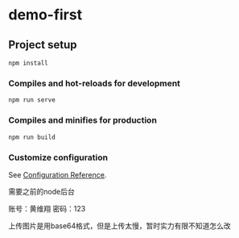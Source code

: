 # demo-first

## Project setup
```
npm install
```

### Compiles and hot-reloads for development
```
npm run serve
```

### Compiles and minifies for production
```
npm run build
```

### Customize configuration
See [Configuration Reference](https://cli.vuejs.org/config/).


需要之前的node后台

账号：黄维翔 
密码：123

上传图片是用base64格式，但是上传太慢，暂时实力有限不知道怎么改
